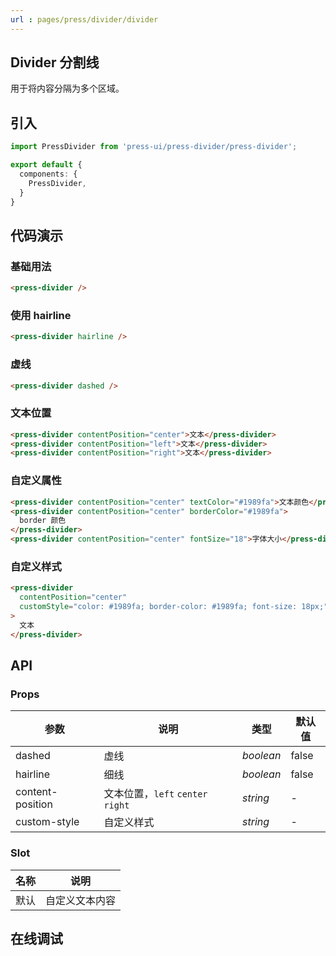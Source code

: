 ```yaml
---
url : pages/press/divider/divider
---
```


## Divider 分割线

用于将内容分隔为多个区域。

## 引入

```ts
import PressDivider from 'press-ui/press-divider/press-divider';

export default {
  components: {
    PressDivider,
  }
}
```

## 代码演示

### 基础用法

```html
<press-divider />
```

### 使用 hairline

```html
<press-divider hairline />
```

### 虚线

```html
<press-divider dashed />
```

### 文本位置

```html
<press-divider contentPosition="center">文本</press-divider>
<press-divider contentPosition="left">文本</press-divider>
<press-divider contentPosition="right">文本</press-divider>
```

### 自定义属性

```html
<press-divider contentPosition="center" textColor="#1989fa">文本颜色</press-divider>
<press-divider contentPosition="center" borderColor="#1989fa">
  border 颜色
</press-divider>
<press-divider contentPosition="center" fontSize="18">字体大小</press-divider>
```

### 自定义样式

```html
<press-divider
  contentPosition="center"
  customStyle="color: #1989fa; border-color: #1989fa; font-size: 18px;"
>
  文本
</press-divider>
```

## API

### Props

| 参数             | 说明                              | 类型      | 默认值 |
| ---------------- | --------------------------------- | --------- | ------ |
| dashed           | 虚线                              | _boolean_ | false  |
| hairline         | 细线                              | _boolean_ | false  |
| content-position | 文本位置，`left` `center` `right` | _string_  | -      |
| custom-style     | 自定义样式                        | _string_  | -      |

### Slot

| 名称 | 说明           |
| ---- | -------------- |
| 默认 | 自定义文本内容 |

## 在线调试

<debug-online />
